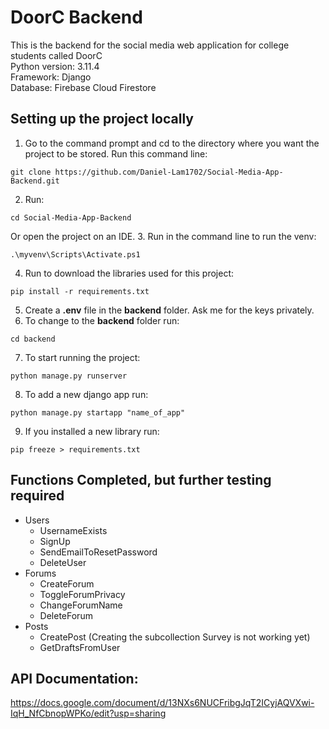 # DoorC Backend
This is the backend for the social media web application for college students called DoorC <br>
Python version: 3.11.4 <br>
Framework: Django <br>
Database: Firebase Cloud Firestore <br>
## Setting up the project locally
1. Go to the command prompt and cd to the directory where you want the project to be stored. Run this command line: <br>
```
git clone https://github.com/Daniel-Lam1702/Social-Media-App-Backend.git
```
2. Run: <br>
```
cd Social-Media-App-Backend
```
Or open the project on an IDE.
3. Run in the command line to run the venv: <br>
```
.\myvenv\Scripts\Activate.ps1
```
4. Run to download the libraries used for this project: <br>
```
pip install -r requirements.txt
```
5. Create a **.env** file in the **backend** folder. Ask me for the keys privately.
6. To change to the **backend** folder run: <br>
```
cd backend
``` 
7. To start running the project: <br>
```
python manage.py runserver
```
8. To add a new django app run: <br>
```
python manage.py startapp "name_of_app"
```
9. If you installed a new library run: <br>
```
pip freeze > requirements.txt
```
## Functions Completed, but further testing required
- Users
  - UsernameExists
  - SignUp
  - SendEmailToResetPassword
  - DeleteUser
- Forums
  - CreateForum
  - ToggleForumPrivacy
  - ChangeForumName
  - DeleteForum
- Posts
  - CreatePost (Creating the subcollection Survey is not working yet)
  - GetDraftsFromUser
## API Documentation:
https://docs.google.com/document/d/13NXs6NUCFribgJqT2ICyjAQVXwi-IqH_NfCbnopWPKo/edit?usp=sharing
